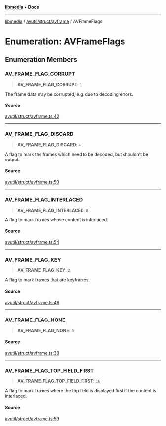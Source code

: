 [**libmedia**](../../../../README.md) • **Docs**

***

[libmedia](../../../../README.md) / [avutil/struct/avframe](../README.md) / AVFrameFlags

# Enumeration: AVFrameFlags

## Enumeration Members

### AV\_FRAME\_FLAG\_CORRUPT

> **AV\_FRAME\_FLAG\_CORRUPT**: `1`

The frame data may be corrupted, e.g. due to decoding errors.

#### Source

[avutil/struct/avframe.ts:42](https://github.com/zhaohappy/libmedia/blob/acbbf6bd75e6ee4c968b9f441fe28c40f42f350d/src/avutil/struct/avframe.ts#L42)

***

### AV\_FRAME\_FLAG\_DISCARD

> **AV\_FRAME\_FLAG\_DISCARD**: `4`

A flag to mark the frames which need to be decoded, but shouldn't be output.

#### Source

[avutil/struct/avframe.ts:50](https://github.com/zhaohappy/libmedia/blob/acbbf6bd75e6ee4c968b9f441fe28c40f42f350d/src/avutil/struct/avframe.ts#L50)

***

### AV\_FRAME\_FLAG\_INTERLACED

> **AV\_FRAME\_FLAG\_INTERLACED**: `8`

A flag to mark frames whose content is interlaced.

#### Source

[avutil/struct/avframe.ts:54](https://github.com/zhaohappy/libmedia/blob/acbbf6bd75e6ee4c968b9f441fe28c40f42f350d/src/avutil/struct/avframe.ts#L54)

***

### AV\_FRAME\_FLAG\_KEY

> **AV\_FRAME\_FLAG\_KEY**: `2`

A flag to mark frames that are keyframes.

#### Source

[avutil/struct/avframe.ts:46](https://github.com/zhaohappy/libmedia/blob/acbbf6bd75e6ee4c968b9f441fe28c40f42f350d/src/avutil/struct/avframe.ts#L46)

***

### AV\_FRAME\_FLAG\_NONE

> **AV\_FRAME\_FLAG\_NONE**: `0`

#### Source

[avutil/struct/avframe.ts:38](https://github.com/zhaohappy/libmedia/blob/acbbf6bd75e6ee4c968b9f441fe28c40f42f350d/src/avutil/struct/avframe.ts#L38)

***

### AV\_FRAME\_FLAG\_TOP\_FIELD\_FIRST

> **AV\_FRAME\_FLAG\_TOP\_FIELD\_FIRST**: `16`

A flag to mark frames where the top field is displayed first if the content
is interlaced.

#### Source

[avutil/struct/avframe.ts:59](https://github.com/zhaohappy/libmedia/blob/acbbf6bd75e6ee4c968b9f441fe28c40f42f350d/src/avutil/struct/avframe.ts#L59)
